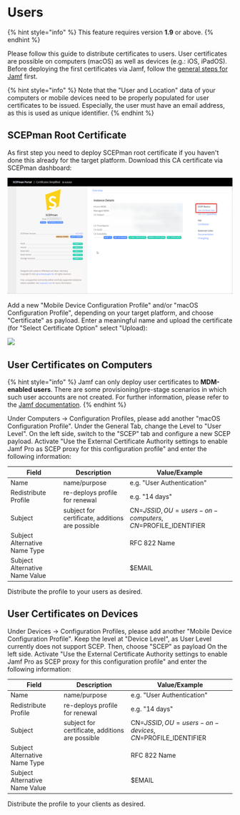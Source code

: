 # Users

{% hint style="info" %}
This feature requires version **1.9** or above.
{% endhint %}

Please follow this guide to distribute certificates to users. User certificates are possible on computers (macOS) as well as devices (e.g.: iOS, iPadOS). Before deploying the first certificates via Jamf, follow the [general steps for Jamf](general.md) first.

{% hint style="info" %}
Note that the "User and Location" data of your computers or mobile devices need to be properly populated for user certificates to be issued. Especially, the user must have an email address, as this is used as unique identifier.
{% endhint %}

## SCEPman Root Certificate

As first step you need to deploy SCEPman root certificate if you haven't done this already for the target platform. Download this CA certificate via SCEPman dashboard:

![](<../../.gitbook/assets/SCEPmanHomePage (1) (1) (1) (1) (1) (1) (1) (1) (1) (1) (1) (1) (2) (1).png>)

Add a new "Mobile Device Configuration Profile" and/or "macOS Configuration Profile", depending on your target platform, and choose "Certificate" as payload. Enter a meaningful name and upload the certificate (for "Select Certificate Option" select "Upload):

![](<../../.gitbook/assets/image (25).png>)

## User Certificates on Computers

{% hint style="info" %}
Jamf can only deploy user certificates to **MDM-enabled users**. There are some provisioning/pre-stage scenarios in which such user accounts are not created. For further information, please refer to the [Jamf documentation](https://docs.jamf.com/10.33.0/jamf-pro/administrator-guide/MDM-Enabled\_Local\_User\_Accounts.html).&#x20;
{% endhint %}

Under Computers -> Configuration Profiles, please add another "macOS Configuration Profile". Under the General Tab, change the Level to "User Level". On the left side, switch to the "SCEP" tab and configure a new SCEP payload. Activate "Use the External Certificate Authority settings to enable Jamf Pro as SCEP proxy for this configuration profile" and enter the following information:

| Field                          | Description                                     | Value/Example                                           |
| ------------------------------ | ----------------------------------------------- | ------------------------------------------------------- |
| Name                           | name/purpose                                    | e.g. "User Authentication"                              |
| Redistribute Profile           | re-deploys profile for renewal                  | e.g. "14 days"                                          |
| Subject                        | subject for certificate, additions are possible | CN=$JSSID,OU=users-on-computers,CN=$PROFILE\_IDENTIFIER |
| Subject Alternative Name Type  |                                                 | RFC 822 Name                                            |
| Subject Alternative Name Value |                                                 | $EMAIL                                                  |

Distribute the profile to your users as desired.

## User Certificates on Devices

Under Devices -> Configuration Profiles, please add another "Mobile Device Configuration Profile". Keep the level at "Device Level", as User Level currently does not support SCEP. Then, choose "SCEP" as payload On the left side. Activate "Use the External Certificate Authority settings to enable Jamf Pro as SCEP proxy for this configuration profile" and enter the following information:

| Field                          | Description                                     | Value/Example                                         |
| ------------------------------ | ----------------------------------------------- | ----------------------------------------------------- |
| Name                           | name/purpose                                    | e.g. "User Authentication"                            |
| Redistribute Profile           | re-deploys profile for renewal                  | e.g. "14 days"                                        |
| Subject                        | subject for certificate, additions are possible | CN=$JSSID,OU=users-on-devices,CN=$PROFILE\_IDENTIFIER |
| Subject Alternative Name Type  |                                                 | RFC 822 Name                                          |
| Subject Alternative Name Value |                                                 | $EMAIL                                                |

Distribute the profile to your clients as desired.
